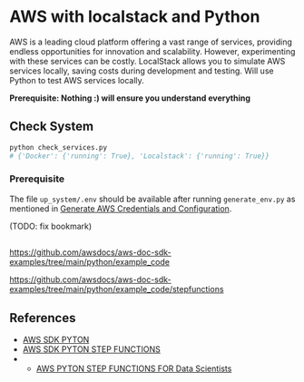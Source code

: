 # AWS with localstack and Python

AWS is a leading cloud platform offering a vast range of services, providing endless opportunities for innovation and scalability. 
However, experimenting with these services can be costly. LocalStack allows you to simulate AWS services locally, saving costs during development and testing. 
Will use Python to test AWS services locally.

**Prerequisite: Nothing :) will ensure you understand everything**
## Check System
```bash 
python check_services.py 
# {'Docker': {'running': True}, 'Localstack': {'running': True}}
```
### Prerequisite

The file `up_system/.env` should be available after running `generate_env.py` as mentioned in [Generate AWS Credentials and Configuration](up_system/README.md#generate-aws-credentials-and-configuration).

(TODO:  fix bookmark)

## 

https://github.com/awsdocs/aws-doc-sdk-examples/tree/main/python/example_code


https://github.com/awsdocs/aws-doc-sdk-examples/tree/main/python/example_code/stepfunctions

## References
 - [AWS SDK PYTON ](https://github.com/awsdocs/aws-doc-sdk-examples/tree/main/python/example_code/)
 - [AWS SDK PYTON  STEP FUNCTIONS](https://github.com/awsdocs/aws-doc-sdk-examples/tree/main/python/example_code/stepfunctions)
 - - [AWS PYTON  STEP FUNCTIONS FOR Data Scientists ](https://github.com/aws/aws-step-functions-data-science-sdk-python)






